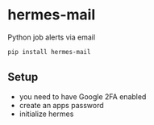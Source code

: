 # hermes-mail
Python job alerts via email

```bash
pip install hermes-mail
```

## Setup
- you need to have Google 2FA enabled
- create an apps password
- initialize hermes